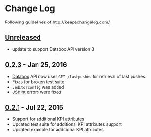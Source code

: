 # Change Log
Following guidelines of http://keepachangelog.com/

## [Unreleased]
- update to support Databox API version 3

## [0.2.3] - Jan 25, 2016
- [Databox](https://databox.com) API now uses `GET /lastpushes` for retrieval of last pushes.
- Fixes for broken test suite
- `.editorconfig` was added
- [JSHint](http://jshint.com/) errors were fixed

## [0.2.1] - Jul 22, 2015
- Support for additional KPI attributes
- Updated test suite for additional KPI attributes support
- Updated example for additional KPI attributes

[Unreleased]: https://github.com/databox/databox-js/compare/0.2.3...master
[0.2.3]: https://github.com/databox/databox-js/compare/0.2.1...0.2.3
[0.2.1]: https://github.com/databox/databox-js/tree/0.2.1
